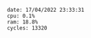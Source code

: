 

                date: 17/04/2022 23:33:31
                cpu: 0.1%
                ram: 18.8%
                cycles: 13320

                         